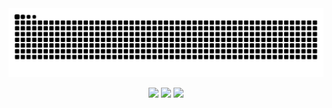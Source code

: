 <picture>
  <source media="(prefers-color-scheme: dark)" srcset="https://raw.githubusercontent.com/rashid-ai24/rashid-ai24/output/github-contribution-grid-snake-dark.svg">
  <source media="(prefers-color-scheme: light)" srcset="https://raw.githubusercontent.com/rashid-ai24/rashid-ai24/output/github-contribution-grid-snake.svg">
  <img alt="github contribution grid snake animation" src="https://raw.githubusercontent.com/rashid-ai24/rashid-ai24/output/github-contribution-grid-snake.svg">
</picture>

<p align="center">
  <img src="https://img.shields.io/badge/Code-Python-blue?style=for-the-badge&logo=python"/>
  <img src="https://img.shields.io/badge/AI-DS-green?style=for-the-badge&logo=ai"/>
  <img src="https://img.shields.io/badge/Web-Dev-orange?style=for-the-badge&logo=javascript"/>
</p>
